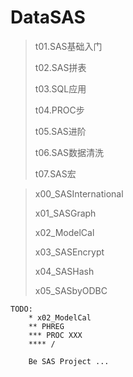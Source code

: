 # DataSAS

> t01.SAS基础入门
>
> t02.SAS拼表
>
> t03.SQL应用
>
> t04.PROC步
>
> t05.SAS进阶
>
> t06.SAS数据清洗
>
> t07.SAS宏

> x00_SASInternational
>
> x01_SASGraph
>
> x02_ModelCal
>
> x03_SASEncrypt
>
> x04_SASHash
>
> x05_SASbyODBC

```
TODO:
    * x02_ModelCal
    ** PHREG
    *** PROC XXX 
    **** /

    Be SAS Project ...
```

